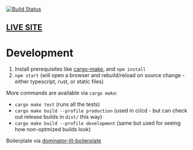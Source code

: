 [![Build Status](https://github.com/jewish-interactive/ji-kids-bytes/workflows/Test%2C%20Build%2C%20and%20Deploy/badge.svg)](https://github.com/jewish-interactive/ji-kids-bytes/actions)

## [LIVE SITE](https://bytes.jikids.org)


# Development

1. Install prerequisites like [cargo-make](https://github.com/sagiegurari/cargo-make), and `npm install`
2. `npm start` (will open a browser and rebuild/reload on source change - either typescript, rust, or static files)

More commands are available via `cargo make`:

* `cargo make test` (runs all the tests)
* `cargo make build --profile production` (used in ci/cd - but can check out release builds in `dist/` this way)
* `cargo make build --profile development` (same but used for seeing how non-optmized builds look)

Boilerplate via [dominator-lit-boilerplate](https://github.com/dakom/dominator-lit-boilerplate)
